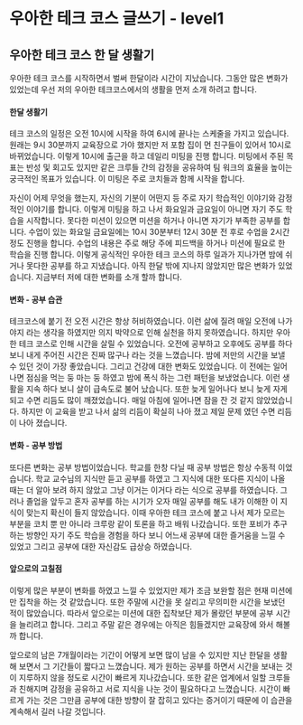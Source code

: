 # 우아한 테크 코스 글쓰기 - level1
## 우아한 테크 코스 한 달 생활기
 우아한 테크 코스를 시작하면서 벌써 한달이라 시간이 지났습니다. 그동안 많은 변화가 있었는데 우선 저의 우아한 테크코스에서의 생활을 먼저 소개 하려고 합니다.

#### 한달 생활기
 테크 코스의 일정은 오전 10시에 시작을 하여 6시에 끝나는 스케줄을 가지고 있습니다. 원래는 9시 30분까지 교육장으로 가야 했지만 저 포함 집이 먼 친구들이 있어서 10시로 바뀌었습니다. 이렇게 10시에 출근을 하고 데일리 미팅을 진행 합니다. 미팅에서 주된 목표는 반성 및 회고도 있지만 같은 크루들 간의 감정을 공유하여 팀 워크의 효율을 높이는 궁극적인 목표가 있습니다. 이 미팅은 주로 코치들과 함께 시작을 합니다.

 자신이 어제 무엇을 했는지, 자신의 기분이 어떤지 등 주로 자기 학습적인 이야기와 감정적인 이야기를 합니다. 이렇게 미팅을 하고 나서 화요일과 금요일이 아니면 자기 주도 학습을 시작합니다. 못다한 미션이 있으면 미션을 하거나 아니면 자기가 부족한 공부를 합니다. 수업이 있는 화요일 금요일에는 10시 30분부터 12시 30분 전 후로 수업을 2시간 정도 진행을 합니다. 수업의 내용은 주로 해당 주에 피드백을 하거나 미션에 필요로 한 학습을 진행 합니다. 이렇게 공식적인 우아한 테크 코스의 하루 일과가 지나가면 밤에 쉬거나 못다한 공부를 하고 지냈습니다. 아직 한달 밖에 지나지 않았지만 많은 변화가 있었습니다. 지금부터 저에 대한 변화를 소개 할까 합니다.
 
#### 변화 - 공부 습관
 테크코스에 붙기 전 오전 시간은 항상 허비하였습니다. 이런 삶에 질려 매일 오전에 나가야지 라는 생각을 하였지만 의지 박약으로 인해 실천을 하지 못하였습니다. 하지만 우아한 테크 코스로 인해 시간을 살릴 수 있었습니다. 오전에 공부하고 오후에도 공부를 하다 보니 내게 주어진 시간은 진짜 많구나 라는 것을 느꼈습니다. 밤에 저만의 시간을 보낼 수 있던 것이 가장 좋았습니다. 그리고 건강에 대한 변화도 있었습니다. 이 전에는 일어나면 점심을 먹는 둥 마는 둥 하였고 밤에 폭식 하는 그런 패턴을 보냈었습니다. 이런 생활을 지속 하다 보니 살이 급속도로 불어 났습니다. 또한 늦게 일어나다 보니 늦게 자게 되고 수면 리듬도 많이 깨졌었습니다. 매일 아침에 일어나면 잠을 잔 것 같지 않았었습니다. 하지만 이 교육을 받고 나서 삶의 리듬이 확실히 나아 졌고 제일 문제 였던 수면 리듬이 나아 졌습니다. 

#### 변화 - 공부 방법
 또다른 변화는 공부 방법이었습니다. 학교를 한창 다닐 때 공부 방법은 항상 수동적 이었습니다. 학교 교수님의 지식만 듣고 공부를 하였고 그 지식에 대한 또다른 지식이 나올 때는 더 알아 보려 하지 않았고 그냥 이거는 이거다 라는 식으로 공부를 하였습니다. 그러나 졸업을 앞두고 혼자 공부를 하는 시기가 오자 매일 공부를 해도 내가 이해한 이 지식이 맞는지 확신이 들지 않았습니다. 이때 우아한 테크 코스에 붙고 나서 제가 모르는 부분을 코치 뿐 만 아니라 크루랑 같이 토론을 하고 배워 나갔습니다. 또한 포비가 추구하는 방향인 자기 주도 학습을 경험을 하다 보니 어느새 공부에 대한 즐거움을 느낄 수 있었고 그리고 공부에 대한 자신감도 급상승 하였습니다. 

#### 앞으로의 고칠점
 이렇게 많은 부분이 변화를 하였고 느낄 수 있었지만 제가 조금 보완할 점은 현재 미션에만 집착을 하는 것 같았습니다. 또한 주말에 시간을 못 살리고 무의미한 시간을 보냈던 적이 많았습니다. 따라서 앞으로는 미션에 대한 집착보단 제가 몰랐던 부분에 공부 시간을 늘리려고 합니다. 그리고 주말 같은 경우에는 아직은 힘들겠지만 교육장에 와서 해볼까 합니다.

 앞으로의 남은 7개월이라는 기간이 어떻게 보면 많이 남을 수 있지만 지난 한달을 생활해 보면서 그 기간들이 짧다고 느꼈습니다. 제가 원하는 공부를 하면서 시간을 보내는 것이 지루하지 않을 정도로 시간이 빠르게 지나갔습니다. 또한 같은 업계에서 일할 크루들과 친해지며 감정을 공유하고 서로 지식을 나눈 것이 필요하다고 느꼈습니다. 시간이 빠르게 가는 것은 그만큼 공부에 대한 방향이 잘 잡히고 있다는 증거이기 때문에 이 습관을 계속해서 길러 나갈 것입니다.

